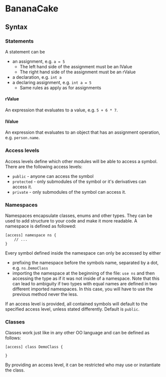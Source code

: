 # BananaCake

## Syntax

### Statements

A statement can be
- an assignment, e.g. `a = 5`
  - The left hand side of the assignment must be an lValue
  - The right hand side of the assignment must be an rValue
- a declaration, e.g. `int a`
- a declaring assignment, e.g. `int a = 5`
  - Same rules as apply as for assignments

#### rValue

An expression that evaluates to a value, e.g. `5 + 6 * 7`.

#### lValue

An expression that evaluates to an object that has an assignment operation, e.g. `person.name`.

### Access levels

Access levels define which other modules will be able to access a symbol. There are the following access levels:
- `public` - anyone can access the symbol
- `protected` - only submodules of the symbol or it's derivatives can access it.
- `private` - only submodules of the symbol can access it.

### Namespaces

Namespaces encapsulate classes, enums and other types. They can be used to add structure to your code and make it more readable. A namespace is defined as followed:

```
[access] namespace ns {
    // ...
}
```

Every symbol defined inside the namespace can only be accessed by either
- prefixing the namespace before the symbols name, separated by a dot, e.g. `ns.DemoClass`
- importing the namespace at the beginning of the file: `use ns` and then accessing the type as if it was not inside of a namespace. Note that this can lead to ambiguity if two types with equal names are defined in two different imported namespaces. In this case, you will have to use the previous method never the less.

If an access level is provided, all contained symbols will default to the specified access level, unless stated differently. Default is `public`.

### Classes

Classes work just like in any other OO language and can be defined as follows:

```
[access] class DemoClass {
    
}
```

By providing an access level, it can be restricted who may use or instantiate the class.
